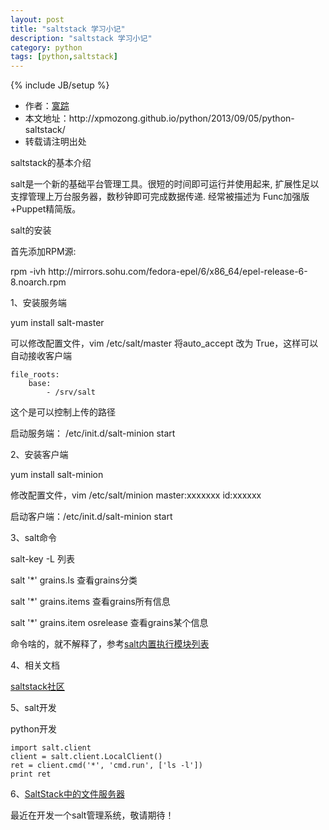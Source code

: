 ```yaml
---
layout: post
title: "saltstack 学习小记"
description: "saltstack 学习小记"
category: python
tags: [python,saltstack]
---
```

{% include JB/setup %}

<ul>
    <li>作者：<a href="http://weibo.com/xpmozong" target="blank">寞踪</a></li>
    <li>本文地址：http://xpmozong.github.io/python/2013/09/05/python-saltstack/</li>
    <li>转载请注明出处</li>
</ul>

<p>saltstack的基本介绍</p>
<p>salt是一个新的基础平台管理工具。很短的时间即可运行并使用起来, 扩展性足以支撑管理上万台服务器，数秒钟即可完成数据传递. 经常被描述为 Func加强版+Puppet精简版。</p>

<p>salt的安装</p>

<p>首先添加RPM源:</p>
    rpm -ivh http://mirrors.sohu.com/fedora-epel/6/x86_64/epel-release-6-8.noarch.rpm

<p>1、安装服务端</p>
    yum install salt-master
<p>可以修改配置文件，vim /etc/salt/master 将auto_accept 改为 True，这样可以自动接收客户端</p>

    file_roots:
        base:
            - /srv/salt

<p>这个是可以控制上传的路径</p>
<p>启动服务端： /etc/init.d/salt-minion start</p>

<p>2、安装客户端</p>
    yum install salt-minion
<p>修改配置文件，vim /etc/salt/minion master:xxxxxxx   id:xxxxxx</p>
<p>启动客户端：/etc/init.d/salt-minion start</p>

<p>3、salt命令</p>
<p>salt-key -L  列表</p>
<p>salt '*' grains.ls  查看grains分类</p>
<p>salt '*' grains.items 查看grains所有信息</p>
<p>salt '*' grains.item osrelease 查看grains某个信息</p>
<p>命令啥的，就不解释了，参考<a target="_blank" href="http://wiki.saltstack.cn/modules/all">salt内置执行模块列表</a></p>

<p>4、相关文档 </p>
<p><a target="_blank" href="http://wiki.saltstack.cn/">saltstack社区</a></p>

<p>5、salt开发</p>
<p>python开发</p>

    import salt.client
    client = salt.client.LocalClient()
    ret = client.cmd('*', 'cmd.run', ['ls -l'])
    print ret


<p>6、<a href="http://www.ituring.com.cn/article/41632">SaltStack中的文件服务器</a></p>


<p>最近在开发一个salt管理系统，敬请期待！</p>